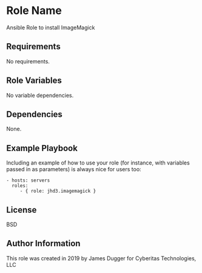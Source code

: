 Role Name
=========

Ansible Role to install ImageMagick 

Requirements
------------

No requirements.

Role Variables
--------------

No variable dependencies.

Dependencies
------------

None.

Example Playbook
----------------

Including an example of how to use your role (for instance, with variables passed in as parameters) is always nice for users too:

    - hosts: servers
      roles:
         - { role: jhd3.imagemagick }

License
-------

BSD

Author Information
------------------

This role was created in 2019 by James Dugger for Cyberitas Technologies, LLC
